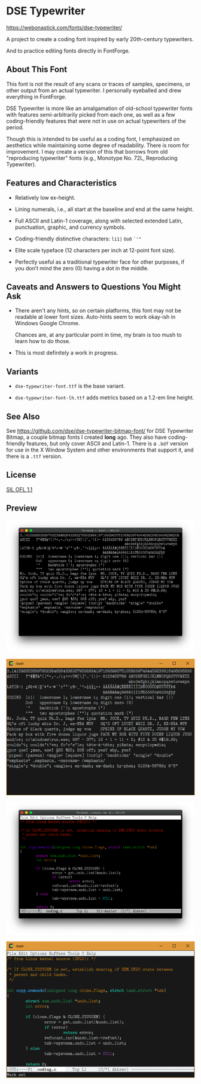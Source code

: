 # DSE Typewriter

<https://webonastick.com/fonts/dse-typewriter/>

A project to create a coding font inspired by early 20th-century
typewriters.

And to practice editing fonts directly in FontForge.

## About This Font

This font is not the result of any scans or traces of samples,
specimens, or other output from an actual typewriter.  I personally
eyeballed and drew everything in FontForge.

DSE Typewriter is more like an amalgamation of old-school typewriter
fonts with features semi-arbitrarily picked from each one, as well as
a few coding-friendly features that were not in use on actual
typewriters of the period.

Though this is intended to be useful as a coding font, I emphasized on
aesthetics while maintaining some degree of readability.  There is
room for improvement.  I may create a version of this that borrows
from old "reproducing typewriter" fonts (e.g., Monotype No. 72L,
Reproducing Typewriter).

## Features and Characteristics

-   Relatively low ex-height.

-   Lining numerals, i.e., all start at the baseline and end at the
    same height.

-   Full ASCII and Latin-1 coverage, along with selected extended
    Latin, punctuation, graphic, and currency symbols.

-   Coding-friendly distinctive characters: `li1|` `Oo0` `` `'" ``

-   Elite scale typeface (12 characters per inch at 12-point font
    size).

-   Perfectly useful as a traditional typewriter face for other
    purposes, if you don&rsquo;t mind the zero (0) having a dot in the
    middle.

## Caveats and Answers to Questions You Might Ask

-   There aren't any hints, so on certain platforms, this font may not
    be readable at lower font sizes.  Auto-hints seem to work okay-ish
    in Windows Google Chrome.

    Chances are, at any particular point in time, my brain is too mush
    to learn how to do those.

-   This is most definitely a work in progress.

## Variants

-   `dse-typewriter-font.ttf` is the base variant.

-   `dse-typewriter-font-lh.ttf` adds metrics based on a 1.2-em line
    height.

## See Also

See <https://github.com/dse/dse-typewriter-bitmap-font/> for DSE
Typewriter Bitmap, a couple bitmap fonts I created **long** ago.  They
also have coding-friendly features, but only cover ASCII and Latin-1.
There is a `.bdf` version for use in the X Window System and other
environments that support it, and there is a `.ttf` version.

## License

[SIL OFL 1.1](LICENSE.md)

## Preview

![Sample (Mac)](images/sample-mac.png)

![Sample (Windows)](images/sample-windows.png)

![Coding (Mac)](images/coding-mac.png)

![Coding (Windows)](images/coding-windows.png)
